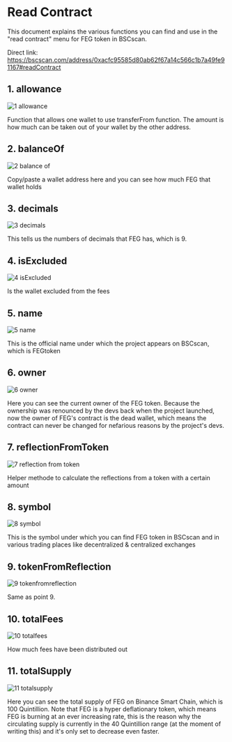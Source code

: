 # Read Contract

This document explains the various functions you can find and use in the "read contract" menu for FEG token in BSCscan.

Direct link:  https://bscscan.com/address/0xacfc95585d80ab62f67a14c566c1b7a49fe91167#readContract


## 1. allowance

![1 allowance](https://user-images.githubusercontent.com/102466559/165341643-19d1f398-2071-4c2a-b10d-5653510018af.png)

Function that allows one wallet to use transferFrom function. The amount is how much can be taken out of your wallet by the other address.

## 2. balanceOf

![2 balance of](https://user-images.githubusercontent.com/102466559/165342631-b8e65e3b-bf92-41a2-988f-2f62b49b28c9.png)

Copy/paste a wallet address here and you can see how much FEG that wallet holds

## 3. decimals

![3 decimals](https://user-images.githubusercontent.com/102466559/165342862-09316a71-28c2-4376-b643-273124c7e2d7.png)

This tells us the numbers of decimals that FEG has, which is 9.

## 4. isExcluded

![4 isExcluded](https://user-images.githubusercontent.com/102466559/165343557-ffe3b52d-fa09-42ed-ad57-376bbb8ced23.png)

Is the wallet excluded from the fees

## 5. name

![5 name](https://user-images.githubusercontent.com/102466559/165343664-bc78d96b-54a4-4b43-905d-37aa17c1b4f1.png)

This is the official name under which the project appears on BSCscan, which is FEGtoken

## 6. owner

![6 owner](https://user-images.githubusercontent.com/102466559/165344164-3c65b0c5-24d2-4999-9c2f-ea4c857bee9a.png)

Here you can see the current owner of the FEG token. Because the ownership was renounced by the devs back when the project launched, now the owner of FEG's contract is the dead wallet, which means the contract can never be changed for nefarious reasons by the project's devs.

## 7. reflectionFromToken

![7 reflection from token](https://user-images.githubusercontent.com/102466559/165345152-8890c749-6294-4e39-ba7a-cc6a82c85bd5.png)

Helper methode to calculate the reflections from a token with a certain amount

## 8. symbol

![8 symbol](https://user-images.githubusercontent.com/102466559/165345262-f050eeaa-f6b5-428f-b09c-fa9533b99a97.png)

This is the symbol under which you can find FEG token in BSCscan and in various trading places like decentralized & centralized exchanges

## 9. tokenFromReflection

![9 tokenfromreflection](https://user-images.githubusercontent.com/102466559/165345479-4be652a2-4745-41e9-9452-70e93d5a2a2a.png)

Same as point 9.

## 10. totalFees

![10 totalfees](https://user-images.githubusercontent.com/102466559/165345575-8a3c2aec-a823-48e5-9cf4-e97db7ebe64e.png)

How much fees have been distributed out

## 11. totalSupply

![11 totalsupply](https://user-images.githubusercontent.com/102466559/165345752-e59644a2-cfc4-46be-97d9-b19c6a4308b6.png)

Here you can see the total supply of FEG on Binance Smart Chain, which is 100 Quintillion. Note that FEG is a hyper deflationary token, which means FEG is burning at an ever increasing rate, this is the reason why the circulating supply is currently in the 40 Quintillion range (at the moment of writing this) and it's only set to decrease even faster.



